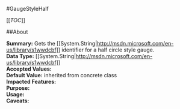 #GaugeStyleHalf

[[_TOC_]]

##About

**Summary:** Gets the [[System.String|http://msdn.microsoft.com/en-us/library/s1wwdcbf]] identifier for a half circle style gauge.  
**Data Type:** [[System.String|http://msdn.microsoft.com/en-us/library/s1wwdcbf]]  
**Accepted Values:**   
**Default Value:** inherited from concrete class  
**Impacted Features:**   
**Purpose:**   
**Usage:**   
**Caveats:**   

